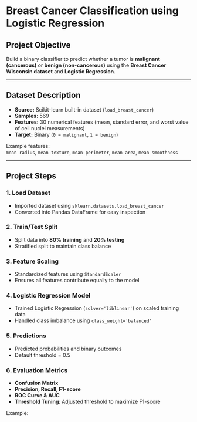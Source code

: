 # Breast Cancer Classification using Logistic Regression

## Project Objective
Build a binary classifier to predict whether a tumor is **malignant (cancerous)** or **benign (non-cancerous)** using the **Breast Cancer Wisconsin dataset** and **Logistic Regression**.

---

## Dataset Description
- **Source:** Scikit-learn built-in dataset (`load_breast_cancer`)  
- **Samples:** 569  
- **Features:** 30 numerical features (mean, standard error, and worst value of cell nuclei measurements)  
- **Target:** Binary (`0 = malignant`, `1 = benign`)  

Example features:  
`mean radius`, `mean texture`, `mean perimeter`, `mean area`, `mean smoothness`  

---

## Project Steps

### 1. Load Dataset
- Imported dataset using `sklearn.datasets.load_breast_cancer`
- Converted into Pandas DataFrame for easy inspection

### 2. Train/Test Split
- Split data into **80% training** and **20% testing**  
- Stratified split to maintain class balance

### 3. Feature Scaling
- Standardized features using `StandardScaler`  
- Ensures all features contribute equally to the model

### 4. Logistic Regression Model
- Trained Logistic Regression (`solver='liblinear'`) on scaled training data  
- Handled class imbalance using `class_weight='balanced'`  

### 5. Predictions
- Predicted probabilities and binary outcomes  
- Default threshold = 0.5

### 6. Evaluation Metrics
- **Confusion Matrix**
- **Precision, Recall, F1-score**
- **ROC Curve & AUC**
- **Threshold Tuning**: Adjusted threshold to maximize F1-score  

Example:
